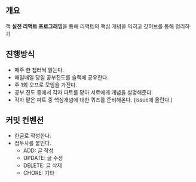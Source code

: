 ## 개요

책 <b>실전 리액트 프로그래밍</b>을 통해 리액트의 핵심 개념을 익히고 깃허브를 통해 정리하기

## 진행방식

- 매주 한 챕터씩 읽는다.
- 매일매일 당일 공부진도를 슬랙에 공유한다.
- 주 1회 오프로 모임을 가진다.
- 공부 진도 중에서 각자 파트를 맡아 서로에게 개념을 설명해준다.
- 각자 맡은 파트 중 핵심개념에 대한 퀴즈를 준비해온다. (issue에 올린다.)

## 커밋 컨벤션

- 한글로 작성한다.
- 접두사를 붙인다.
  - ADD: 글 작성
  - UPDATE: 글 수정
  - DELETE: 글 삭제
  - CHORE: 기타
